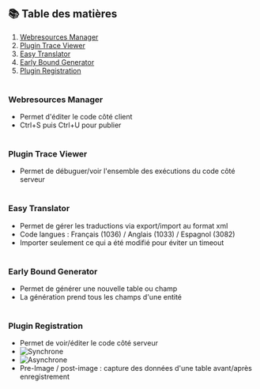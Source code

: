 ## 📚 Table des matières

1. [Webresources Manager](#webresources-manager)
2. [Plugin Trace Viewer](#plugin-trace-viewer)
3. [Easy Translator](#easy-translator)
4. [Early Bound Generator](#early-bound-generator)
5. [Plugin Registration](#plugin-registration)
<br><br>

### Webresources Manager
- Permet d'éditer le code côté client
- Ctrl+S puis Ctrl+U pour publier
<br><br>

### Plugin Trace Viewer
- Permet de débuguer/voir l'ensemble des exécutions du code côté serveur
<br><br>

### Easy Translator
- Permet de gérer les traductions via export/import au format xml
- Code langues : Français (1036) / Anglais (1033) / Espagnol (3082)
- Importer seulement ce qui a été modifié pour éviter un timeout
<br><br>

### Early Bound Generator
- Permet de générer une nouvelle table ou champ
- La génération prend tous les champs d'une entité
<br><br>

### Plugin Registration
- Permet de voir/éditer le code côté serveur
- ![Synchrone](https://img.shields.io/badge/Synchrone-Bloque_l'utilisateur_avant_l'enregistrement-brightgreen) <br>
- ![Asynchrone](https://img.shields.io/badge/Asynchrone-Ne_bloque_pas_l'utilisateur_avant_l'enregistrement_et_se_lance_après_l'enregistrement_après_l'exécution-brightgreen) <br>
- Pre-Image / post-image : capture des données d'une table avant/après enregistrement
<br><br>

